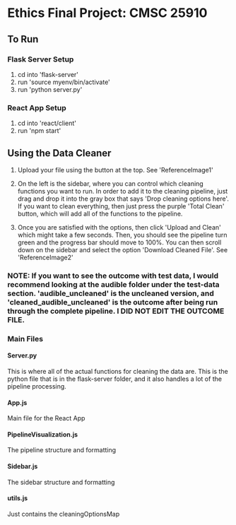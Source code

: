 # Ethics Final Project: CMSC 25910

## To Run

### Flask Server Setup
1. cd into 'flask-server'
2. run 'source myenv/bin/activate'
3. run 'python server.py'

### React App Setup
1. cd into 'react/client'
2. run 'npm start'

## Using the Data Cleaner
1. Upload your file using the button at the top. See 'ReferenceImage1'

2. On the left is the sidebar, where you can control which cleaning functions you want to run. In order to add it to the cleaning pipeline, just drag and drop it into the gray box that says 'Drop cleaning options here'. If you want to clean everything, then just press the purple 'Total Clean' button, which will add all of the functions to the pipeline.

3. Once you are satisfied with the options, then click 'Upload and Clean' which might take a few seconds. Then, you should see the pipeline turn green and the progress bar should move to 100%. You can then scroll down on the sidebar and select the option 'Download Cleaned File'. See 'ReferenceImage2'

### NOTE: If you want to see the outcome with test data, I would recommend looking at the audible folder under the test-data section. 'audible_uncleaned' is the uncleaned version, and 'cleaned_audible_uncleaned' is the outcome after being run through the complete pipeline. I DID NOT EDIT THE OUTCOME FILE.

### Main Files

#### Server.py 
This is where all of the actual functions for cleaning the data are. This is the python file that is in the flask-server folder, and it also handles a lot of the pipeline processing. 

#### App.js
Main file for the React App

#### PipelineVisualization.js
The pipeline structure and formatting

#### Sidebar.js
The sidebar structure and formatting

#### utils.js
Just contains the cleaningOptionsMap



